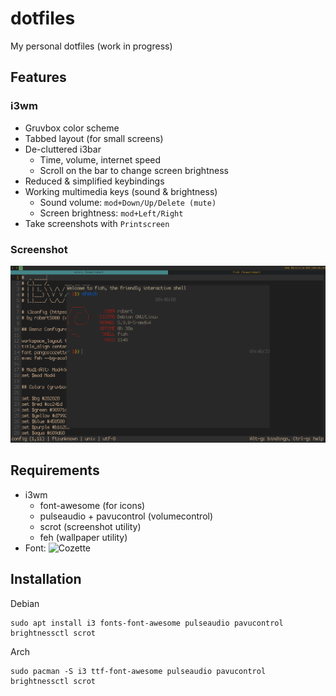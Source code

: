 # dotfiles
My personal dotfiles (work in progress)

## Features

### i3wm
- Gruvbox color scheme
- Tabbed layout (for small screens)
- De-cluttered i3bar
  - Time, volume, internet speed
  - Scroll on the bar to change screen brightness
- Reduced & simplified keybindings
- Working multimedia keys (sound & brightness)
  - Sound volume: ``mod+Down/Up/Delete (mute)``
  - Screen brightness: ``mod+Left/Right``
- Take screenshots with ``Printscreen``
### Screenshot
![Screenshot](.config/screenshot.png)

## Requirements
- i3wm
  - font-awesome (for icons)
  - pulseaudio + pavucontrol (volumecontrol)
  - scrot (screenshot utility)
  - feh (wallpaper utility)
- Font: ![Cozette](https://github.com/slavfox/Cozette)

## Installation
 Debian
 ```
 sudo apt install i3 fonts-font-awesome pulseaudio pavucontrol brightnessctl scrot
 ```

 Arch
 ```
 sudo pacman -S i3 ttf-font-awesome pulseaudio pavucontrol brightnessctl scrot
 ```
